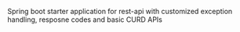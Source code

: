 Spring boot starter application for rest-api with customized exception handling, resposne codes and basic CURD APIs
